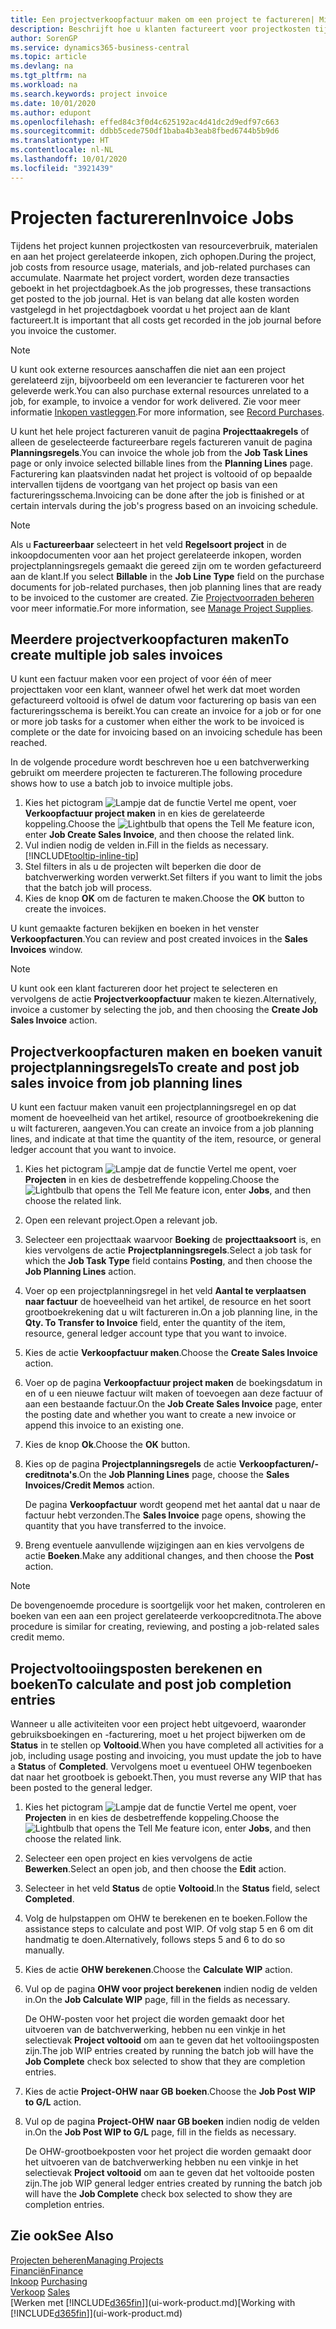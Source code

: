 ```yaml
---
title: Een projectverkoopfactuur maken om een project te factureren| Microsoft Docs
description: Beschrijft hoe u klanten factureert voor projectkosten tijdens de voortgang van een project.
author: SorenGP
ms.service: dynamics365-business-central
ms.topic: article
ms.devlang: na
ms.tgt_pltfrm: na
ms.workload: na
ms.search.keywords: project invoice
ms.date: 10/01/2020
ms.author: edupont
ms.openlocfilehash: effed84c3f0d4c625192ac4d41dc2d9edf97c663
ms.sourcegitcommit: ddbb5cede750df1baba4b3eab8fbed6744b5b9d6
ms.translationtype: HT
ms.contentlocale: nl-NL
ms.lasthandoff: 10/01/2020
ms.locfileid: "3921439"
---
```

# <a name="invoice-jobs"></a><span data-ttu-id="934b7-103">Projecten factureren</span><span class="sxs-lookup"><span data-stu-id="934b7-103">Invoice Jobs</span></span>
<span data-ttu-id="934b7-104">Tijdens het project kunnen projectkosten van resourceverbruik, materialen en aan het project gerelateerde inkopen, zich ophopen.</span><span class="sxs-lookup"><span data-stu-id="934b7-104">During the project, job costs from resource usage, materials, and job-related purchases can accumulate.</span></span> <span data-ttu-id="934b7-105">Naarmate het project vordert, worden deze transacties geboekt in het projectdagboek.</span><span class="sxs-lookup"><span data-stu-id="934b7-105">As the job progresses, these transactions get posted to the job journal.</span></span> <span data-ttu-id="934b7-106">Het is van belang dat alle kosten worden vastgelegd in het projectdagboek voordat u het project aan de klant factureert.</span><span class="sxs-lookup"><span data-stu-id="934b7-106">It is important that all costs get recorded in the job journal before you invoice the customer.</span></span>

> [!NOTE]
> <span data-ttu-id="934b7-107">U kunt ook externe resources aanschaffen die niet aan een project gerelateerd zijn, bijvoorbeeld om een leverancier te factureren voor het geleverde werk.</span><span class="sxs-lookup"><span data-stu-id="934b7-107">You can also purchase external resources unrelated to a job, for example, to invoice a vendor for work delivered.</span></span> <span data-ttu-id="934b7-108">Zie voor meer informatie [Inkopen vastleggen](purchasing-how-record-purchases.md).</span><span class="sxs-lookup"><span data-stu-id="934b7-108">For more information, see [Record Purchases](purchasing-how-record-purchases.md).</span></span>

<span data-ttu-id="934b7-109">U kunt het hele project factureren vanuit de pagina **Projecttaakregels** of alleen de geselecteerde factureerbare regels factureren vanuit de pagina **Planningsregels**.</span><span class="sxs-lookup"><span data-stu-id="934b7-109">You can invoice the whole job from the **Job Task Lines** page or only invoice selected billable lines from the **Planning Lines** page.</span></span> <span data-ttu-id="934b7-110">Facturering kan plaatsvinden nadat het project is voltooid of op bepaalde intervallen tijdens de voortgang van het project op basis van een factureringsschema.</span><span class="sxs-lookup"><span data-stu-id="934b7-110">Invoicing can be done after the job is finished or at certain intervals during the job's progress based on an invoicing schedule.</span></span>

> [!NOTE]  
> <span data-ttu-id="934b7-111">Als u **Factureerbaar** selecteert in het veld **Regelsoort project** in de inkoopdocumenten voor aan het project gerelateerde inkopen, worden projectplanningsregels gemaakt die gereed zijn om te worden gefactureerd aan de klant.</span><span class="sxs-lookup"><span data-stu-id="934b7-111">If you select **Billable** in the **Job Line Type** field on the purchase documents for job-related purchases, then job planning lines that are ready to be invoiced to the customer are created.</span></span> <span data-ttu-id="934b7-112">Zie [Projectvoorraden beheren](projects-how-manage-project-supplies.md) voor meer informatie.</span><span class="sxs-lookup"><span data-stu-id="934b7-112">For more information, see [Manage Project Supplies](projects-how-manage-project-supplies.md).</span></span>

## <a name="to-create-multiple-job-sales-invoices"></a><span data-ttu-id="934b7-113">Meerdere projectverkoopfacturen maken</span><span class="sxs-lookup"><span data-stu-id="934b7-113">To create multiple job sales invoices</span></span>
<span data-ttu-id="934b7-114">U kunt een factuur maken voor een project of voor één of meer projecttaken voor een klant, wanneer ofwel het werk dat moet worden gefactureerd voltooid is ofwel de datum voor facturering op basis van een factureringsschema is bereikt.</span><span class="sxs-lookup"><span data-stu-id="934b7-114">You can create an invoice for a job or for one or more job tasks for a customer when either the work to be invoiced is complete or the date for invoicing based on an invoicing schedule has been reached.</span></span>

<span data-ttu-id="934b7-115">In de volgende procedure wordt beschreven hoe u een batchverwerking gebruikt om meerdere projecten te factureren.</span><span class="sxs-lookup"><span data-stu-id="934b7-115">The following procedure shows how to use a batch job to invoice multiple jobs.</span></span>  

1. <span data-ttu-id="934b7-116">Kies het pictogram ![Lampje dat de functie Vertel me opent](media/ui-search/search_small.png "Vertel me wat u wilt doen"), voer **Verkoopfactuur project maken** in en kies de gerelateerde koppeling.</span><span class="sxs-lookup"><span data-stu-id="934b7-116">Choose the ![Lightbulb that opens the Tell Me feature](media/ui-search/search_small.png "Tell me what you want to do") icon, enter **Job Create Sales Invoice**, and then choose the related link.</span></span>  
2. <span data-ttu-id="934b7-117">Vul indien nodig de velden in.</span><span class="sxs-lookup"><span data-stu-id="934b7-117">Fill in the fields as necessary.</span></span> [!INCLUDE[tooltip-inline-tip](includes/tooltip-inline-tip_md.md)]
3. <span data-ttu-id="934b7-118">Stel filters in als u de projecten wilt beperken die door de batchverwerking worden verwerkt.</span><span class="sxs-lookup"><span data-stu-id="934b7-118">Set filters if you want to limit the jobs that the batch job will process.</span></span>
4. <span data-ttu-id="934b7-119">Kies de knop **OK** om de facturen te maken.</span><span class="sxs-lookup"><span data-stu-id="934b7-119">Choose the **OK** button to create the invoices.</span></span>  

<span data-ttu-id="934b7-120">U kunt gemaakte facturen bekijken en boeken in het venster **Verkoopfacturen**.</span><span class="sxs-lookup"><span data-stu-id="934b7-120">You can review and post created invoices in the **Sales Invoices** window.</span></span>

> [!NOTE]
> <span data-ttu-id="934b7-121">U kunt ook een klant factureren door het project te selecteren en vervolgens de actie **Projectverkoopfactuur** maken te kiezen.</span><span class="sxs-lookup"><span data-stu-id="934b7-121">Alternatively, invoice a customer by selecting the job, and then choosing the **Create Job Sales Invoice** action.</span></span> 

## <a name="to-create-and-post-job-sales-invoice-from-job-planning-lines"></a><span data-ttu-id="934b7-122">Projectverkoopfacturen maken en boeken vanuit projectplanningsregels</span><span class="sxs-lookup"><span data-stu-id="934b7-122">To create and post job sales invoice from job planning lines</span></span>
<span data-ttu-id="934b7-123">U kunt een factuur maken vanuit een projectplanningsregel en op dat moment de hoeveelheid van het artikel, resource of grootboekrekening die u wilt factureren, aangeven.</span><span class="sxs-lookup"><span data-stu-id="934b7-123">You can create an invoice from a job planning lines, and indicate at that time the quantity of the item, resource, or general ledger account that you want to invoice.</span></span>

1. <span data-ttu-id="934b7-124">Kies het pictogram ![Lampje dat de functie Vertel me opent](media/ui-search/search_small.png "Vertel me wat u wilt doen"), voer **Projecten** in en kies de desbetreffende koppeling.</span><span class="sxs-lookup"><span data-stu-id="934b7-124">Choose the ![Lightbulb that opens the Tell Me feature](media/ui-search/search_small.png "Tell me what you want to do") icon, enter **Jobs**, and then choose the related link.</span></span>
2. <span data-ttu-id="934b7-125">Open een relevant project.</span><span class="sxs-lookup"><span data-stu-id="934b7-125">Open a relevant job.</span></span>
3. <span data-ttu-id="934b7-126">Selecteer een projecttaak waarvoor **Boeking** de **projecttaaksoort** is, en kies vervolgens de actie **Projectplanningsregels**.</span><span class="sxs-lookup"><span data-stu-id="934b7-126">Select a job task for which the **Job Task Type** field contains **Posting**, and then choose the **Job Planning Lines** action.</span></span>  
4. <span data-ttu-id="934b7-127">Voer op een projectplanningsregel in het veld **Aantal te verplaatsen naar factuur** de hoeveelheid van het artikel, de resource en het soort grootboekrekening dat u wilt factureren in.</span><span class="sxs-lookup"><span data-stu-id="934b7-127">On a job planning line, in the **Qty. To Transfer to Invoice** field, enter the quantity of the item, resource, general ledger account type that you want to invoice.</span></span>  
5. <span data-ttu-id="934b7-128">Kies de actie **Verkoopfactuur maken**.</span><span class="sxs-lookup"><span data-stu-id="934b7-128">Choose the **Create Sales Invoice** action.</span></span>
6. <span data-ttu-id="934b7-129">Voer op de pagina **Verkoopfactuur project maken** de boekingsdatum in en of u een nieuwe factuur wilt maken of toevoegen aan deze factuur of aan een bestaande factuur.</span><span class="sxs-lookup"><span data-stu-id="934b7-129">On the **Job Create Sales Invoice** page, enter the posting date and whether you want to create a new invoice or append this invoice to an existing one.</span></span>
7. <span data-ttu-id="934b7-130">Kies de knop **Ok**.</span><span class="sxs-lookup"><span data-stu-id="934b7-130">Choose the **OK** button.</span></span>  
8. <span data-ttu-id="934b7-131">Kies op de pagina **Projectplanningsregels** de actie **Verkoopfacturen/-creditnota's**.</span><span class="sxs-lookup"><span data-stu-id="934b7-131">On the **Job Planning Lines** page, choose the **Sales Invoices/Credit Memos** action.</span></span>

    <span data-ttu-id="934b7-132">De pagina **Verkoopfactuur** wordt geopend met het aantal dat u naar de factuur hebt verzonden.</span><span class="sxs-lookup"><span data-stu-id="934b7-132">The **Sales Invoice** page opens, showing the quantity that you have transferred to the invoice.</span></span>
9. <span data-ttu-id="934b7-133">Breng eventuele aanvullende wijzigingen aan en kies vervolgens de actie **Boeken**.</span><span class="sxs-lookup"><span data-stu-id="934b7-133">Make any additional changes, and then choose the **Post** action.</span></span>

> [!NOTE]  
>   <span data-ttu-id="934b7-134">De bovengenoemde procedure is soortgelijk voor het maken, controleren en boeken van een aan een project gerelateerde verkoopcreditnota.</span><span class="sxs-lookup"><span data-stu-id="934b7-134">The above procedure is similar for creating, reviewing, and posting a job-related sales credit memo.</span></span>

## <a name="to-calculate-and-post-job-completion-entries"></a><span data-ttu-id="934b7-135">Projectvoltooiingsposten berekenen en boeken</span><span class="sxs-lookup"><span data-stu-id="934b7-135">To calculate and post job completion entries</span></span>
<span data-ttu-id="934b7-136">Wanneer u alle activiteiten voor een project hebt uitgevoerd, waaronder gebruiksboekingen en -facturering, moet u het project bijwerken om de **Status** in te stellen op **Voltooid**.</span><span class="sxs-lookup"><span data-stu-id="934b7-136">When you have completed all activities for a job, including usage posting and invoicing, you must update the job to have a **Status** of **Completed**.</span></span> <span data-ttu-id="934b7-137">Vervolgens moet u eventueel OHW tegenboeken dat naar het grootboek is geboekt.</span><span class="sxs-lookup"><span data-stu-id="934b7-137">Then, you must reverse any WIP that has been posted to the general ledger.</span></span>

1. <span data-ttu-id="934b7-138">Kies het pictogram ![Lampje dat de functie Vertel me opent](media/ui-search/search_small.png "Vertel me wat u wilt doen"), voer **Projecten** in en kies de desbetreffende koppeling.</span><span class="sxs-lookup"><span data-stu-id="934b7-138">Choose the ![Lightbulb that opens the Tell Me feature](media/ui-search/search_small.png "Tell me what you want to do") icon, enter **Jobs**, and then choose the related link.</span></span>  
2. <span data-ttu-id="934b7-139">Selecteer een open project en kies vervolgens de actie **Bewerken**.</span><span class="sxs-lookup"><span data-stu-id="934b7-139">Select an open job, and then choose the **Edit** action.</span></span>
3. <span data-ttu-id="934b7-140">Selecteer in het veld **Status** de optie **Voltooid**.</span><span class="sxs-lookup"><span data-stu-id="934b7-140">In the **Status** field, select **Completed**.</span></span>
4. <span data-ttu-id="934b7-141">Volg de hulpstappen om OHW te berekenen en te boeken.</span><span class="sxs-lookup"><span data-stu-id="934b7-141">Follow the assistance steps to calculate and post WIP.</span></span> <span data-ttu-id="934b7-142">Of volg stap 5 en 6 om dit handmatig te doen.</span><span class="sxs-lookup"><span data-stu-id="934b7-142">Alternatively, follows steps 5 and 6 to do so manually.</span></span>  
5. <span data-ttu-id="934b7-143">Kies de actie **OHW berekenen**.</span><span class="sxs-lookup"><span data-stu-id="934b7-143">Choose the **Calculate WIP** action.</span></span>
6. <span data-ttu-id="934b7-144">Vul op de pagina **OHW voor project berekenen** indien nodig de velden in.</span><span class="sxs-lookup"><span data-stu-id="934b7-144">On the **Job Calculate WIP** page, fill in the fields as necessary.</span></span>  

     <span data-ttu-id="934b7-145">De OHW-posten voor het project die worden gemaakt door het uitvoeren van de batchverwerking, hebben nu een vinkje in het selectievak **Project voltooid** om aan te geven dat het voltooiingsposten zijn.</span><span class="sxs-lookup"><span data-stu-id="934b7-145">The job WIP entries created by running the batch job will have the **Job Complete** check box selected to show that they are completion entries.</span></span>  
7. <span data-ttu-id="934b7-146">Kies de actie **Project-OHW naar GB boeken**.</span><span class="sxs-lookup"><span data-stu-id="934b7-146">Choose the **Job Post WIP to G/L** action.</span></span>
8. <span data-ttu-id="934b7-147">Vul op de pagina **Project-OHW naar GB boeken** indien nodig de velden in.</span><span class="sxs-lookup"><span data-stu-id="934b7-147">On the **Job Post WIP to G/L** page, fill in the fields as necessary.</span></span>  

     <span data-ttu-id="934b7-148">De OHW-grootboekposten voor het project die worden gemaakt door het uitvoeren van de batchverwerking hebben nu een vinkje in het selectievak **Project voltooid** om aan te geven dat het voltooide posten zijn.</span><span class="sxs-lookup"><span data-stu-id="934b7-148">The job WIP general ledger entries created by running the batch job will have the **Job Complete** check box selected to show they are completion entries.</span></span>

## <a name="see-also"></a><span data-ttu-id="934b7-149">Zie ook</span><span class="sxs-lookup"><span data-stu-id="934b7-149">See Also</span></span>
[<span data-ttu-id="934b7-150">Projecten beheren</span><span class="sxs-lookup"><span data-stu-id="934b7-150">Managing Projects</span></span>](projects-manage-projects.md)  
[<span data-ttu-id="934b7-151">Financiën</span><span class="sxs-lookup"><span data-stu-id="934b7-151">Finance</span></span>](finance.md)  
<span data-ttu-id="934b7-152">[Inkoop](purchasing-manage-purchasing.md)       </span><span class="sxs-lookup"><span data-stu-id="934b7-152">[Purchasing](purchasing-manage-purchasing.md)       </span></span>  
<span data-ttu-id="934b7-153">[Verkoop](sales-manage-sales.md)    </span><span class="sxs-lookup"><span data-stu-id="934b7-153">[Sales](sales-manage-sales.md)    </span></span>  
<span data-ttu-id="934b7-154">[Werken met [!INCLUDE[d365fin](includes/d365fin_md.md)]](ui-work-product.md)</span><span class="sxs-lookup"><span data-stu-id="934b7-154">[Working with [!INCLUDE[d365fin](includes/d365fin_md.md)]](ui-work-product.md)</span></span>  
